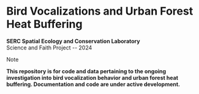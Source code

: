 # Bird Vocalizations and Urban Forest Heat Buffering
**SERC Spatial Ecology and Conservation Laboratory**
<br />
Science and Faith Project -- 2024
<br />
> [!NOTE]
> **This repository is for code and data pertaining to the ongoing investigation into bird vocalization behavior and urban forest heat buffering. Documentation and code are under active development.**
